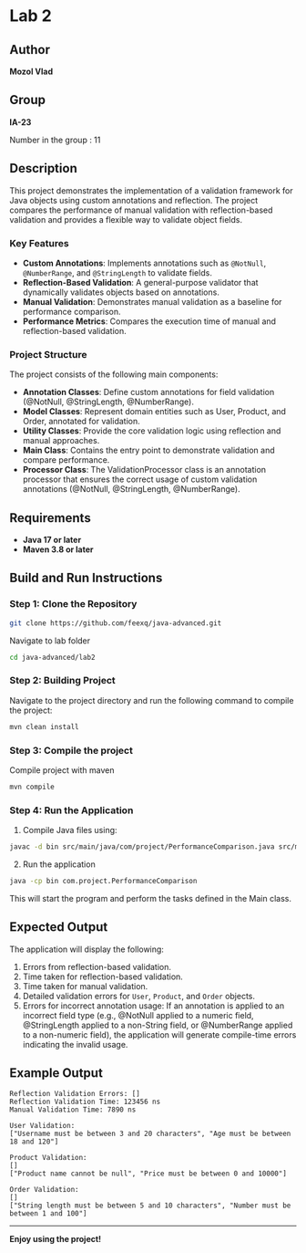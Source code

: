 # Lab 2

## Author

**Mozol Vlad**

## Group

**IA-23**

Number in the group : 11

## Description
This project demonstrates the implementation of a validation framework for Java objects using custom annotations and reflection. The project compares the performance of manual validation with reflection-based validation and provides a flexible way to validate object fields.

### Key Features
- **Custom Annotations**: Implements annotations such as `@NotNull`, `@NumberRange`, and `@StringLength` to validate fields.
- **Reflection-Based Validation**: A general-purpose validator that dynamically validates objects based on annotations.
- **Manual Validation**: Demonstrates manual validation as a baseline for performance comparison.
- **Performance Metrics**: Compares the execution time of manual and reflection-based validation.

### Project Structure

The project consists of the following main components:
- **Annotation Classes**: Define custom annotations for field validation (@NotNull, @StringLength, @NumberRange).
- **Model Classes**: Represent domain entities such as User, Product, and Order, annotated for validation.
- **Utility Classes**: Provide the core validation logic using reflection and manual approaches.
- **Main Class**: Contains the entry point to demonstrate validation and compare performance.
- **Processor Class**: The ValidationProcessor class is an annotation processor that ensures the correct usage of custom validation annotations (@NotNull, @StringLength, @NumberRange).

## Requirements
- **Java 17 or later**
- **Maven 3.8 or later**

## Build and Run Instructions

### Step 1: Clone the Repository
```bash
git clone https://github.com/feexq/java-advanced.git
```
Navigate to lab folder
```bash
cd java-advanced/lab2
```

### Step 2: Building Project
Navigate to the project directory and run the following command to compile the project:

```bash
mvn clean install
```

### Step 3: Compile the project
Compile project with maven
```bash
mvn compile
```

### Step 4: Run the Application
1. Compile Java files using:
```bash
javac -d bin src/main/java/com/project/PerformanceComparison.java src/main/java/com/project/annotation/*.java src/main/java/com/project/model/*.java src/main/java/com/project/util/*.java src/main/java/com/project/processor/*
```
2. Run the application
```bash
java -cp bin com.project.PerformanceComparison
```
This will start the program and perform the tasks defined in the Main class.


## Expected Output
The application will display the following:
1. Errors from reflection-based validation.
2. Time taken for reflection-based validation.
3. Time taken for manual validation.
4. Detailed validation errors for `User`, `Product`, and `Order` objects.
5. Errors for incorrect annotation usage: If an annotation is applied to an incorrect field type (e.g., @NotNull applied to a numeric field, @StringLength applied to a non-String field, or @NumberRange applied to a non-numeric field), the application will generate compile-time errors indicating the invalid usage.

## Example Output
```
Reflection Validation Errors: []
Reflection Validation Time: 123456 ns
Manual Validation Time: 7890 ns

User Validation:
["Username must be between 3 and 20 characters", "Age must be between 18 and 120"]

Product Validation:
[]
["Product name cannot be null", "Price must be between 0 and 10000"]

Order Validation:
[]
["String length must be between 5 and 10 characters", "Number must be between 1 and 100"]
```

---

**Enjoy using the project!**


